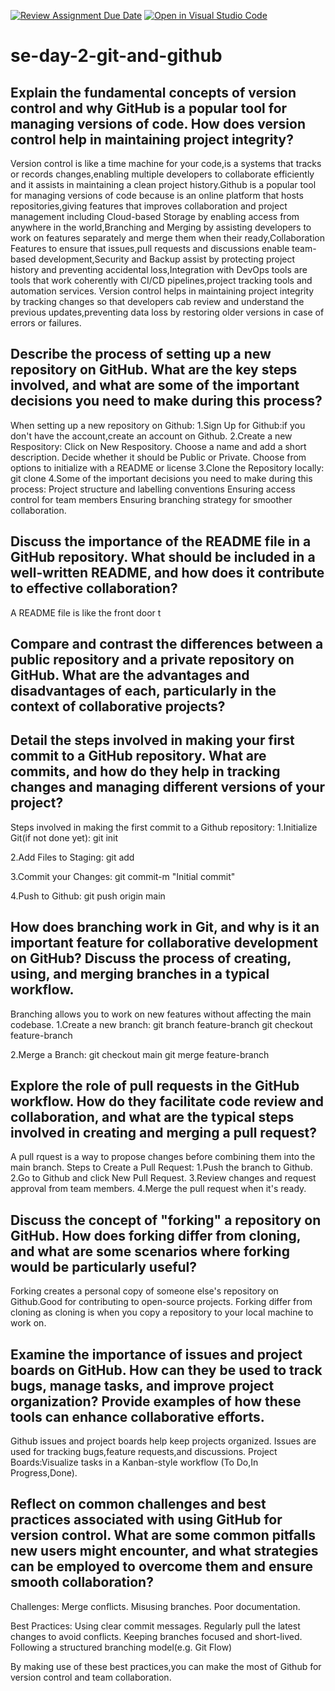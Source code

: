 [![Review Assignment Due Date](https://classroom.github.com/assets/deadline-readme-button-22041afd0340ce965d47ae6ef1cefeee28c7c493a6346c4f15d667ab976d596c.svg)](https://classroom.github.com/a/8wgCKhpZ)
[![Open in Visual Studio Code](https://classroom.github.com/assets/open-in-vscode-2e0aaae1b6195c2367325f4f02e2d04e9abb55f0b24a779b69b11b9e10269abc.svg)](https://classroom.github.com/online_ide?assignment_repo_id=18859569&assignment_repo_type=AssignmentRepo)
# se-day-2-git-and-github
## Explain the fundamental concepts of version control and why GitHub is a popular tool for managing versions of code. How does version control help in maintaining project integrity?
Version control is like a time machine for your code,is a systems that tracks or records changes,enabling multiple developers to collaborate efficiently and it assists in maintaining a clean project history.Github is a popular tool for managing versions of code because is an online platform that hosts repositories,giving features that improves collaboration and project management including Cloud-based Storage by enabling access from anywhere in the world,Branching and Merging by assisting developers to work on features separately and merge them when their ready,Collaboration Features to ensure that issues,pull requests and discussions enable team-based development,Security and Backup assist by protecting project history and preventing accidental loss,Integration with DevOps tools are tools that work coherently with CI/CD pipelines,project tracking tools and automation services.
Version control helps in maintaining project integrity by tracking changes so that developers cab review and understand the previous updates,preventing data loss by restoring older versions in case of errors or failures.

## Describe the process of setting up a new repository on GitHub. What are the key steps involved, and what are some of the important decisions you need to make during this process?
When setting up a new repository on Github:
1.Sign Up for Github:if you don't have the account,create an account on Github.
2.Create a new Respository:
  Click on New Respository.
  Choose a name and add a short description.
  Decide whether it should be Public or Private.
  Choose from options to initialize with a README or license
3.Clone the Repository locally:
  git clone <repository-url>
4.Some of the important decisions you need to make during this process:
  Project structure and labelling conventions
  Ensuring access control for team members
  Ensuring branching strategy for smoother collaboration.

## Discuss the importance of the README file in a GitHub repository. What should be included in a well-written README, and how does it contribute to effective collaboration?
A README file is like the front door t

## Compare and contrast the differences between a public repository and a private repository on GitHub. What are the advantages and disadvantages of each, particularly in the context of collaborative projects?


## Detail the steps involved in making your first commit to a GitHub repository. What are commits, and how do they help in tracking changes and managing different versions of your project?
Steps involved in making the first commit to a Github repository:
 1.Initialize Git(if not done yet):
 git init
 
 2.Add Files to Staging:
 git add
 
 3.Commit your Changes:
 git commit-m "Initial commit"

 4.Push to Github:
 git push origin main

## How does branching work in Git, and why is it an important feature for collaborative development on GitHub? Discuss the process of creating, using, and merging branches in a typical workflow.
Branching allows you to work on new features without affecting the main codebase.
1.Create a new branch:
 git branch feature-branch
 git checkout feature-branch

2.Merge a Branch:
 git checkout main
 git merge feature-branch


## Explore the role of pull requests in the GitHub workflow. How do they facilitate code review and collaboration, and what are the typical steps involved in creating and merging a pull request?
A pull rquest is a way to propose changes before combining them into the main branch.
Steps to Create a Pull Request:
1.Push the branch to Github.
2.Go to Github and click New Pull Request.
3.Review changes and request approval from team members.
4.Merge the pull request when it's ready.


## Discuss the concept of "forking" a repository on GitHub. How does forking differ from cloning, and what are some scenarios where forking would be particularly useful?
Forking creates a personal copy of someone else's repository on Github.Good for contributing to open-source projects.
Forking differ from cloning as cloning is when you copy a repository to your local machine to work on.


## Examine the importance of issues and project boards on GitHub. How can they be used to track bugs, manage tasks, and improve project organization? Provide examples of how these tools can enhance collaborative efforts.
Github issues and project boards help keep projects organized.
 Issues are used for tracking bugs,feature requests,and discussions.
 Project Boards:Visualize tasks in a Kanban-style workflow (To Do,In Progress,Done).

## Reflect on common challenges and best practices associated with using GitHub for version control. What are some common pitfalls new users might encounter, and what strategies can be employed to overcome them and ensure smooth collaboration?
Challenges:
 Merge conflicts.
 Misusing branches.
 Poor documentation.

Best Practices:
 Using clear commit messages.
 Regularly pull the latest changes to avoid conflicts.
 Keeping branches focused and short-lived.
 Following a structured branching model(e.g. Git Flow)

By making use of these best practices,you can make the most of Github for version control and team collaboration.














